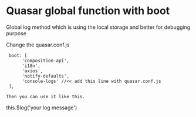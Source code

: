 # Quasar global function with boot
Global log method which is using the local storage and better for debugging purpose

Change the quasar.conf.js

```
 boot: [
      'composition-api',
      'i18n',
      'axios',
      'notify-defaults',
      'console-logs' //<< add this line with quasar.conf.js
 ],

Then you can use it like this.

```
this.$log('your log message')
